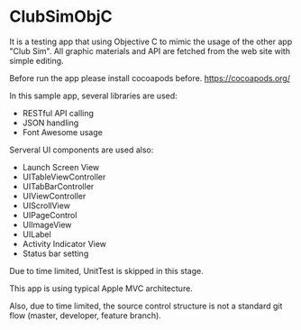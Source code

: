 # ClubSimObjC

It is a testing app that using Objective C to mimic the usage of the other app "Club Sim".
All graphic materials and API are fetched from the web site with simple editing.

Before run the app please install cocoapods before.
https://cocoapods.org/

In this sample app, several libraries are used:
- RESTful API calling
- JSON handling
- Font Awesome usage

Serveral UI components are used also:
- Launch Screen View
- UITableViewController
- UITabBarController
- UIViewController
- UIScrollView
- UIPageControl
- UIImageView
- UILabel
- Activity Indicator View
- Status bar setting

Due to time limited, UnitTest is skipped in this stage.

This app is using typical Apple MVC architecture.

Also, due to time limited, the source control structure is not a standard git flow (master, developer, feature branch).
